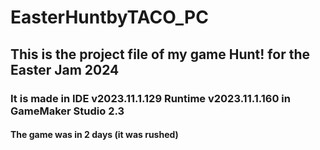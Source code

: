 # EasterHuntbyTACO_PC
## This is the project file of my game <b>Hunt!</b> for the <b>Easter Jam 2024</b>
### It is made in <b>IDE v2023.11.1.129 Runtime v2023.11.1.160</b> in <b>GameMaker Studio 2.3</b>
#### The game was in 2 days (it was rushed)
